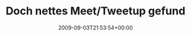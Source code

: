 ---
retweeted: false
source: <a href="http://twitter.com" rel="nofollow">Twitter Web Client</a>
entities:
  hashtags:
  - text: sfdaycgn
    indices:
    - '54'
    - '63'
  symbols: []
  user_mentions: []
  urls: []
display_text_range:
- '0'
- '63'
favorite_count: '0'
id_str: '3742939528'
truncated: false
retweet_count: '0'
id: '3742939528'
created_at: Thu Sep 03 21:53:54 +0000 2009
favorited: false
full_text: 'Doch nettes Meet/Tweetup gefunden. Jetzt: Auto suchen #sfdaycgn'
lang: de
tags:
- sfdaycgn
- pesos:twitter
date: '2009-09-03T21:53:54+00:00'
src: https://twitter.com/bascht/status/3742939528
original_url: https://twitter.com/bascht/status/3742939528
type: twitter_tweet
text: 'Doch nettes Meet/Tweetup gefunden. Jetzt: Auto suchen #sfdaycgn'
title: Doch nettes Meet/Tweetup gefund

---